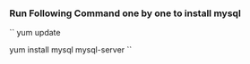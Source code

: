 ### Run Following Command one by one to install mysql
``
yum update

yum install mysql mysql-server
``

